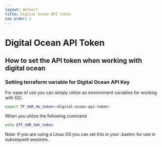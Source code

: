 ```yaml
---
layout: default
title: Digital Ocean API token
nav_order: 2
---
```


# Digital Ocean API Token

## How to set the API token when working with digital ocean

### Setting terraform variable for Digital Ocean API Key

For ease of use you can simply utilize an environment variables for working with DO.


```bash
export TF_VAR_do_token=<digital-ocean-api-token>
```

When you utilize the following command

```bash
echo $TF_VAR_dok_token
```

Note: If you are using a Linux OS you can set this in your .bashrc for use in subsequent sessions.
